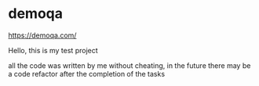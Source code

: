 # demoqa
https://demoqa.com/

Hello, this is my test project

all the code was written by me without cheating,
in the future there may be a code refactor
after the completion of the tasks